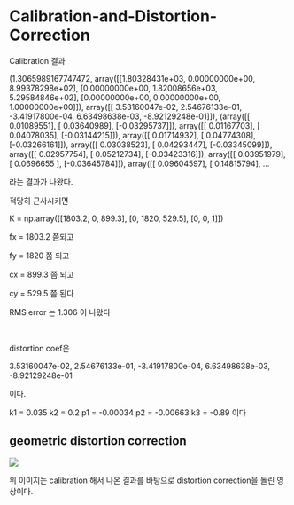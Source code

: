 # Calibration-and-Distortion-Correction

Calibration 결과
<br>

(1.3065989167747472, array([[1.80328431e+03, 0.00000000e+00, 8.99378298e+02],
       [0.00000000e+00, 1.82008656e+03, 5.29584846e+02],
       [0.00000000e+00, 0.00000000e+00, 1.00000000e+00]]), array([[ 3.53160047e-02,  2.54676133e-01, -3.41917800e-04,
         6.63498638e-03, -8.92129248e-01]]), (array([[ 0.01089551],
       [ 0.03640989],
       [-0.03295737]]), array([[ 0.01167703],
       [ 0.04078035],
       [-0.03144215]]), array([[ 0.01714932],
       [ 0.04774308],
       [-0.03266161]]), array([[ 0.03038523],
       [ 0.04293447],
       [-0.03345099]]), array([[ 0.02957754],
       [ 0.05212734],
       [-0.03423316]]), array([[ 0.03951979],
       [ 0.0696655 ],
       [-0.03645784]]), array([[ 0.09604597],
       [ 0.14815794],
       ...
       
라는 결과가 나왔다.

적당히 근사시키면

K = np.array([[1803.2, 0, 899.3],
            [0, 1820, 529.5],
            [0, 0, 1]])

fx = 1803.2 쯤되고

fy = 1820 쯤 되고

cx = 899.3 쯤 되고

cy = 529.5 쯤 된다

RMS error 는 1.306 이 나왔다

<br>

distortion coef은

3.53160047e-02,  2.54676133e-01, -3.41917800e-04, 6.63498638e-03, -8.92129248e-01

이다.

k1 = 0.035
k2 = 0.2
p1 = -0.00034
p2 = -0.00663
k3 = -0.89 이다

## geometric distortion correction

<img src=https://github.com/KimximyaFan/Calibration-and-Distortion-Correction/assets/107273680/68e0a88d-77f7-4258-88a3-492aef22f681>

위 이미지는 calibration 해서 나온 결과를 바탕으로 distortion correction을 돌린 영상이다.
